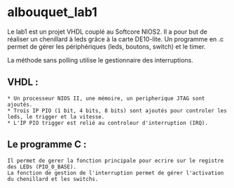# albouquet_lab1

Le lab1 est un projet VHDL couplé au Softcore NIOS2.
Il a pour but de réaliser un chenillard à leds grâce à la carte DE10-lite.
Un programme en .c permet de gérer les périphériques (leds, boutons, switch) et le timer.


La méthode sans polling utilise le gestionnaire des interruptions.

## VHDL : 
	* Un processeur NIOS II, une mémoire, un peripherique JTAG sont ajoutés.
	* Trois IP PIO (1 bit, 4 bits, 8 bits) sont ajoutés pour controler les leds, le trigger et la vitesse.
	* L'IP PIO trigger est relié au controleur d'interruption (IRQ).

## Le programme C : 
	Il permet de gerer la fonction principale pour ecrire sur le registre des LEDs (PIO_0_BASE).
	La fonction de gestion de l'interruption permet de gérer l'activation du chenillard et les switchs.

